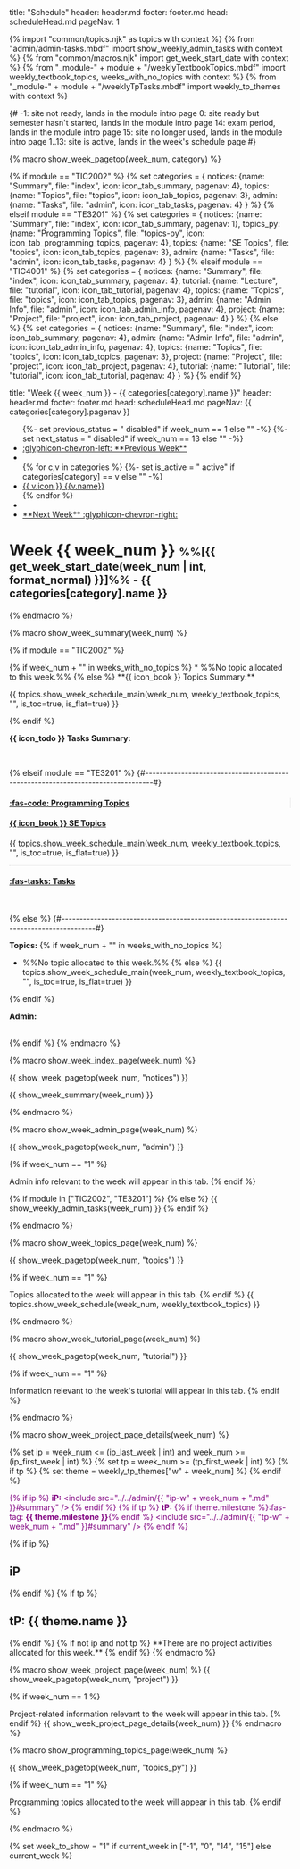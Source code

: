 <frontmatter>
title: "Schedule"
header: header.md
footer: footer.md
head: scheduleHead.md
pageNav: 1
</frontmatter>

{% import "common/topics.njk" as topics with context %}
{% from "admin/admin-tasks.mbdf" import show_weekly_admin_tasks with context %}
{% from "common/macros.njk" import get_week_start_date with context %}
{% from "_module-" + module + "/weeklyTextbookTopics.mbdf" import weekly_textbook_topics, weeks_with_no_topics with context %}
{% from "_module-" + module + "/weeklyTpTasks.mbdf" import weekly_tp_themes with context %}

{#
-1: site not ready, lands in the module intro page
0: site ready but semester hasn't started, lands in the module intro page
14: exam period, lands in the module intro page
15: site no longer used, lands in the module intro page
1..13: site is active, lands in the week's schedule page
#}


{% macro show_week_pagetop(week_num, category) %}

{% if module == "TIC2002" %}
  {% set categories = {
    notices: {name: "Summary", file: "index", icon: icon_tab_summary, pagenav: 4},
    topics: {name: "Topics", file: "topics", icon: icon_tab_topics, pagenav: 3},
    admin: {name: "Tasks", file: "admin", icon: icon_tab_tasks, pagenav: 4}
  } %}
{% elseif module == "TE3201" %}
  {% set categories = {
    notices: {name: "Summary", file: "index", icon: icon_tab_summary, pagenav: 1},
    topics_py: {name: "Programming Topics", file: "topics-py", icon: icon_tab_programming_topics, pagenav: 4},
    topics: {name: "SE Topics", file: "topics", icon: icon_tab_topics, pagenav: 3},
    admin: {name: "Tasks", file: "admin", icon: icon_tab_tasks, pagenav: 4}
  } %}
{% elseif module == "TIC4001" %}
  {% set categories = {
    notices: {name: "Summary", file: "index", icon: icon_tab_summary, pagenav: 4},
    tutorial: {name: "Lecture", file: "tutorial", icon: icon_tab_tutorial, pagenav: 4},
    topics: {name: "Topics", file: "topics", icon: icon_tab_topics, pagenav: 3},
    admin: {name: "Admin Info", file: "admin", icon: icon_tab_admin_info, pagenav: 4},
    project: {name: "Project", file: "project", icon: icon_tab_project, pagenav: 4}
  } %}
{% else %}
  {% set categories = {
    notices: {name: "Summary", file: "index", icon: icon_tab_summary, pagenav: 4},
    admin: {name: "Admin Info", file: "admin", icon: icon_tab_admin_info, pagenav: 4},
    topics: {name: "Topics", file: "topics", icon: icon_tab_topics, pagenav: 3},
    project: {name: "Project", file: "project", icon: icon_tab_project, pagenav: 4},
    tutorial: {name: "Tutorial", file: "tutorial", icon: icon_tab_tutorial, pagenav: 4}
  } %}
{% endif %}

<frontmatter>
title: "Week {{ week_num }} - {{ categories[category].name }}"
header: header.md
footer: footer.md
head: scheduleHead.md
pageNav: {{ categories[category].pagenav }}
</frontmatter>

<nav>
<ul class="pagination mt-2">
{%- set previous_status = " disabled" if week_num == 1 else "" -%}
{%- set next_status = " disabled" if week_num == 13 else "" -%}
<li class="page-item{{ previous_status }}"><a class="page-link" href="../week{{ (week_num - 1) }}/"><md>:glyphicon-chevron-left: **Previous Week**</md></a></li>
<li class="page-item">&nbsp;&nbsp;&nbsp;</li>
{% for c,v in categories %}
  {%- set is_active = " active" if categories[category] == v else "" -%}
  <li class="page-item{{ is_active }}"><a class="page-link" href="{{v.file}}.html"><md>{{ v.icon }}</md> {{v.name}}</a></li>
</li>
{% endfor %}
<li class="page-item">&nbsp;&nbsp;&nbsp;</li><li class="page-item{{ next_status }}"><a class="page-link" href="../week{{ (week_num + 1) }}/"><md>**Next Week** :glyphicon-chevron-right:</md></a></li>
</ul>
</nav>

<p/>

# Week {{ week_num }} <small><small>%%[{{ get_week_start_date(week_num | int, format_normal) }}]%% - {{ categories[category].name }}</small></small>

{% endmacro %}


{% macro show_week_summary(week_num) %}

{% if module == "TIC2002" %}
<span id="summary">
<div class="container">
  <div class="row">
  <div class="col-sm border-right">
{% if week_num + "" in weeks_with_no_topics %}
* %%No topic allocated to this week.%%
{% else %}
<md>**{{ icon_book }} Topics Summary:**</md>

{{ topics.show_week_schedule_main(week_num, weekly_textbook_topics, "", is_toc=true, is_flat=true) }}

<panel type="seamless" header="%%Full ToC%%">
  <include src="topics.md#toc" optional />
</panel>
{% endif %}
  </div>
  <div class="col-sm">

<md>**{{ icon_todo }} Tasks Summary:**</md>
<include src="admin-{{ module | lower }}.mbdf#summary" optional/>

  </div>
  </div>
</div>
</span>
<br>

{% elseif module == "TE3201" %} {#--------------------------------------------------------------------------------#}

<span id="summary">
<div class="container">
  <div class="row">
  <div class="col-sm" style="border-right: 1px dotted lightgrey">

#### <a href="topics-py.html" class="badge badge-light">:fas-code: Programming Topics</a>
<include src="../programming-topics.mbdf#week{{ week_num  }}-toc" optional />

  </div>
  <div class="col-sm">

#### <a href="topics.html" class="badge badge-light">{{ icon_book }} SE Topics</a>
{{ topics.show_week_schedule_main(week_num, weekly_textbook_topics, "", is_toc=true, is_flat=true) }}

<panel type="seamless" header="%%Full ToC%%">
  <include src="topics.md#toc" optional />
</panel>

  </div>
  </div>
  <div class="row" style="border-top: 1px dotted lightgrey">
  <div class="col-sm">

#### <a href="admin.html" class="badge badge-light mt-2">:fas-tasks: Tasks</a>
<include src="admin-{{ module | lower }}.mbdf#summary" optional/>
  </div>
  </div>
</div>
</span>
<br>

{% else %} {#---------------------------------------------------------------------------------------#}

<span id="summary">
<div class="container">
  <div class="row">
  <div class="col-sm border-right">

**Topics:**
{% if week_num + "" in weeks_with_no_topics %}
* %%No topic allocated to this week.%%
{% else %}
{{ topics.show_week_schedule_main(week_num, weekly_textbook_topics, "", is_toc=true, is_flat=true) }}

<panel type="seamless" header="%%Full ToC%%">
  <include src="topics.md#toc" optional />
</panel>
{% endif %}

  </div>
  <div class="col-sm">

**Admin:**
<include src="admin.md#summary" optional/>
<include src="project.md#summary" optional/>

  </div>
  </div>
</div>
</span>
<br>
{% endif %}
{% endmacro %}


{% macro show_week_index_page(week_num) %}
<div class="website-content">
{{ show_week_pagetop(week_num, "notices") }}

<include src="notices-{{ module | lower }}.mbdf" optional />

{{ show_week_summary(week_num) }}
</div>
{% endmacro %}


{% macro show_week_admin_page(week_num) %}
<div class="website-content">
{{ show_week_pagetop(week_num, "admin") }}

{% if week_num == "1" %}
<box type="info" dismissible>

Admin info relevant to the week will appear in this tab.
</box>
{% endif %}

{% if module in ["TIC2002", "TE3201"] %}
<include src="admin-{{ module | lower }}.mbdf" optional />
{% else %}
{{ show_weekly_admin_tasks(week_num) }}
{% endif %}
</div>
{% endmacro %}


{% macro show_week_topics_page(week_num) %}
<div class="website-content">
{{ show_week_pagetop(week_num, "topics") }}

{% if week_num == "1" %}
<box type="info" dismissible>

Topics allocated to the week will appear in this tab.
</box>
{% endif %}
{{ topics.show_week_schedule(week_num, weekly_textbook_topics) }}
</div>
{% endmacro %}


{% macro show_week_tutorial_page(week_num) %}
<div class="website-content">
{{ show_week_pagetop(week_num, "tutorial") }}

{% if week_num == "1" %}
<box type="info" dismissible>

Information relevant to the week's tutorial will appear in this tab.
</box>
{% endif %}
<include src="tutorial-{{ module | lower }}.mbdf" optional />
</div>
{% endmacro %}


{% macro show_week_project_page_details(week_num) %}

{% set ip = week_num <= (ip_last_week | int) and week_num >= (ip_first_week | int) %}
{% set tp = week_num >= (tp_first_week | int) %}
{% if tp %}
  {% set theme = weekly_tp_themes["w" + week_num] %}
{% endif %}

<div id="summary" class="lead border-left ml-3 mb-3 pl-2" style="color: purple;">

{% if ip %}
**iP:**
<include src="../../admin/{{ "ip-w" + week_num + ".md" }}#summary" />
{% endif %}
{% if tp %}
**tP:** {% if theme.milestone %}<span class="border rounded text-success border-success pr-1 pl-1">:fas-tag: **{{ theme.milestone }}**</span>{% endif %}
<include src="../../admin/{{ "tp-w" + week_num + ".md" }}#summary" />
{% endif %}
</div>

{% if ip %}

<h2 class="d-block text-white bg-dark p-1 mb-4 mt-4">iP</h2>

<include src="../../admin/ip-w{{ week_num }}.md#body" />

{% endif %}
{% if tp %}

<h2 class="d-block text-white bg-dark p-1 mb-4 mt-4">tP: {{ theme.name }}</h2>

<include src="../../admin/tp-w{{ week_num }}.md#body" />
{% endif %}
{% if not ip and not tp %}
**There are no project activities allocated for this week.**
{% endif %}
{% endmacro %}


{% macro show_week_project_page(week_num) %}
{{ show_week_pagetop(week_num, "project") }}

{% if week_num == 1 %}
<box type="info" dismissible>

Project-related information relevant to the week will appear in this tab.
</box>
{% endif %}
{{ show_week_project_page_details(week_num) }}
{% endmacro %}

{% macro show_programming_topics_page(week_num) %}
<div class="website-content">
{{ show_week_pagetop(week_num, "topics_py") }}

{% if week_num == "1" %}
<box type="info" dismissible>

Programming topics allocated to the week will appear in this tab.
</box>
{% endif %}
<include src="../programming-topics.mbdf#week{{ week_num }}" optional />
</div>
{% endmacro %}


<!-- ============================= page content ============================================ -->

{% set week_to_show = "1" if current_week in ["-1", "0", "14", "15"] else current_week %}
<include src="week{{ week_to_show }}/index.md" />
